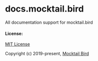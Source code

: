 # docs.mocktail.bird
All documentation support for mocktail.bird





#### License:

[MIT License](https://github.com/mocktaillbird/mocktail.bird/blob/master/LICENSE.md)

Copyright (c) 2019-present, [ Mocktail Bird ]( mailto:mocktailbird@gmail.com )